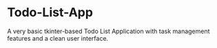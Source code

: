 # Todo-List-App
A very basic tkinter-based Todo List Application with task management features and a clean user interface.
